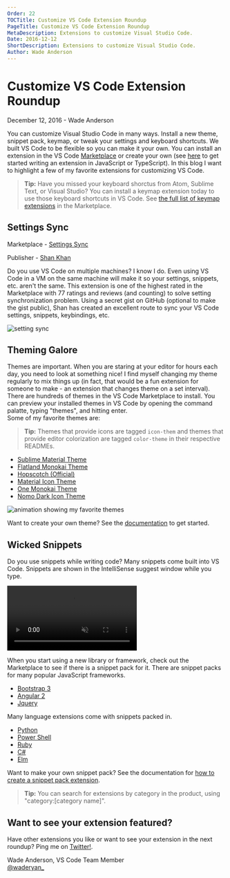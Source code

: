 ```yaml
---
Order: 22
TOCTitle: Customize VS Code Extension Roundup
PageTitle: Customize VS Code Extension Roundup
MetaDescription: Extensions to customize Visual Studio Code. 
Date: 2016-12-12
ShortDescription: Extensions to customize Visual Studio Code. 
Author: Wade Anderson
---
```


# Customize VS Code Extension Roundup 

December 12, 2016 - Wade Anderson 

You can customize Visual Studio Code in many ways. Install a new theme, snippet pack, keymap, or tweak your settings and keyboard shortcuts. We built VS Code to be flexible so you can make it your own. You can install an extension in the VS Code [Marketplace](https://marketplace.visualstudio.com/vscode) or create your own (see [here](https://code.visualstudio.com/docs/extensions/overview) to get started writing an extension in JavaScript or TypeScript). In this blog I want to highlight a few of my favorite extensions for customizing VS Code.  

> **Tip:** Have you missed your keyboard shorctus from Atom, Sublime Text, or Visual Studio? You can install a keymap extension today to use those keyboard shortcuts in VS Code. See [the full list of keymap extensions](https://marketplace.visualstudio.com/search?target=vscode&category=Keymaps&sortBy=Downloads) in the Marketplace. 

## Settings Sync

Marketplace - [Settings Sync](https://marketplace.visualstudio.com/items?itemName=Shan.code-settings-sync) 

Publisher - [Shan Khan](https://marketplace.visualstudio.com/search?term=publisher%3A%22Shan%20Khan%22&target=VSCode&sortBy=Relevance) 

Do you use VS Code on multiple machines? I know I do. Even using VS Code in a VM on the same machine will make it so your settings, snippets, etc. aren't the same. This extension is one of the highest rated in the Marketplace with 77 ratings and reviews (and counting) to solve setting synchronization problem. Using a secret gist on GitHub (optional to make the gist public), Shan has created an excellent route to sync your VS Code settings, snippets, keybindings, etc.  

![setting sync](2016_12_12_settings_sync.png) 

## Theming Galore 

Themes are important. When you are staring at your editor for hours each day,  you need to look at something nice! I find myself changing my theme regularly to mix things up (in fact, that would be a fun extension for someone to make - an extension that changes theme on a set interval). There are hundreds of themes in the VS Code Marketplace to install. You can preview your installed themes in VS Code by opening the command palatte, typing "themes", and hitting enter.  
Some of my favorite themes are:

> **Tip:** Themes that provide icons are tagged `icon-them` and themes that provide editor colorization are tagged `color-theme` in their respective READMEs.  

- [Sublime Material Theme](https://marketplace.visualstudio.com/items?itemName=jprestidge.theme-material-theme) 
- [Flatland Monokai Theme](https://marketplace.visualstudio.com/items?itemName=gerane.Theme-FlatlandMonokai) 
- [Hopscotch (Official)](https://marketplace.visualstudio.com/items?itemName=idleberg.hopscotch) 
- [Material Icon Theme](https://marketplace.visualstudio.com/items?itemName=PKief.material-icon-theme) 
- [One Monokai Theme](https://marketplace.visualstudio.com/items?itemName=azemoh.one-monokai) 
- [Nomo Dark Icon Theme](https://marketplace.visualstudio.com/items?itemName=be5invis.vscode-icontheme-nomo-dark) 

![animation showing my favorite themes](2016_12_12_theme-preview.gif) 

Want to create your own theme? See the [documentation](https://code.visualstudio.com/docs/extensionAPI/extension-points#_contributesthemes) to get started.  

## Wicked Snippets 

Do you use snippets while writing code? Many snippets come built into VS Code. Snippets are shown in the IntelliSense suggest window while you type.  

<video id="snippets-showcase" src="https://az754404.vo.msecnd.net/public/snippets_showcase.mp4" placeholder="/images/userdefinedsnippets_snippets_placeholder.png" autoplay loop controls muted>
    Sorry you're browser doesn't support HTML 5 video. 
</video>

When you start using a new library or framework, check out the Marketplace to see if there is a snippet pack for it. There are snippet packs for many popular JavaScript frameworks.  

- [Bootstrap 3](https://marketplace.visualstudio.com/items?itemName=wcwhitehead.bootstrap-3-snippets) 
- [Angular 2](https://marketplace.visualstudio.com/items?itemName=johnpapa.Angular2) 
- [Jquery](https://marketplace.visualstudio.com/items?itemName=donjayamanne.jquerysnippets) 

Many language extensions come with snippets packed in.  
- [Python](https://marketplace.visualstudio.com/items?itemName=donjayamanne.python) 
- [Power Shell](https://marketplace.visualstudio.com/items?itemName=ms-vscode.PowerShell) 
- [Ruby](https://marketplace.visualstudio.com/items?itemName=rebornix.Ruby) 
- [C#](https://marketplace.visualstudio.com/items?itemName=ms-vscode.csharp) 
- [Elm](https://marketplace.visualstudio.com/items?itemName=sbrink.elm) 

Want to make your own snippet pack? See the documentation for [how to create a snippet pack extension](https://code.visualstudio.com/docs/extensions/language-support#_source-code-snippets).  

> **Tip:** You can search for extensions by category in the product, using "category:[category name]".  

## Want to see your extension featured? 

Have other extensions you like or want to see your extension in the next roundup? Ping me on [Twitter!](https://twitter.com/waderyan_). 

Wade Anderson, VS Code Team Member  
[@waderyan_](https://twitter.com/waderyan_) 
 
  
  
 